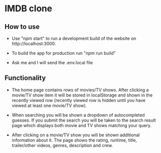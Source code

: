 # IMDB clone

## How to use

- Use "npm start" to run a development build of the website on http://localhost:3000.

- To build the app for production run "npm run build"

- Ask me and I will send the .env.local file

## Functionality

- The home page contains rows of movies/TV shows. After clicking a movie/TV show item it will be stored in localStorage and shown in the recently viewed row (recently viewed row is hidden until you have viewed at least one movie/TV show).

- When searching you will be shown a dropdown of autocompleted guesses. If you submit the search you will be taken to the search result page which displays both movie and TV shows matching your query.

- After clicking on a movie/TV show you will be shown additional information about it. The page shows the rating, runtime, title, trailer/other videos, genres, description and crew.
